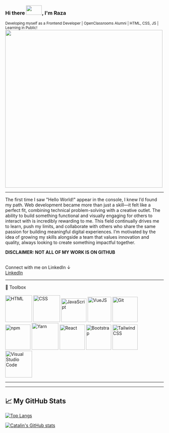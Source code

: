 ### Hi there <img src="https://raw.githubusercontent.com/MartinHeinz/MartinHeinz/master/wave.gif" width="50px" height="30px">, I'm Raza
<small>Developing myself as a Frontend Developer | OpenClassrooms Alumni | HTML, CSS, JS | Learning in Public!</small>
<img src="https://images.unsplash.com/photo-1571171637578-41bc2dd41cd2?ixid=MnwxMjA3fDB8MHxwaG90by1wYWdlfHx8fGVufDB8fHx8&ixlib=rb-1.2.1&auto=format&fit=crop&w=1350&q=80" height="500px"/>

<hr>

<!-- ![Twitter Follow](https://img.shields.io/twitter/follow/illusiveCode?style=social)       ![Twitch Status](https://img.shields.io/twitch/status/illusivecode?style=social) -->

<p>The first time I saw "Hello World!" appear in the console, I knew I’d found my path. Web development became more than just a skill—it felt like a perfect fit, combining technical problem-solving with a creative outlet. The ability to build something functional and visually engaging for others to interact with is incredibly rewarding to me. This field continually drives me to learn, push my limits, and collaborate with others who share the same passion for building meaningful digital experiences. I’m motivated by the idea of growing my skills alongside a team that values innovation and quality, always looking to create something impactful together.</p>
<p><strong>DISCLAIMER: NOT ALL OF MY WORK IS ON GITHUB</strong></p>
<br>
Connect with me on LinkedIn &#8595;<br>
<a href="https://www.linkedin.com/in/frontend-developer-muhammad-raza/" target="_blank">LinkedIn</a> 
</br>
<!-- <a href="https://twitter.com/illusiveCode" target="_blank">Twitter</a> -->

---

🧰 Toolbox <br> <br>
<img src="https://cdn.worldvectorlogo.com/logos/html-1.svg" title="HTML" width="85px" height="85px"/>
<img src="https://cdn.worldvectorlogo.com/logos/css-3.svg" title="CSS" width="85px" height="85px"/>
<img src="https://cdn.worldvectorlogo.com/logos/logo-javascript.svg" title="JavaScript" width="80px" height="75px"/>
<img src="https://cdn.worldvectorlogo.com/logos/vue-9.svg" title="VueJS" width="75px" height="80px"/>
<img src="https://cdn.worldvectorlogo.com/logos/git-icon.svg" title="Git" width="80px" height="80px"/>
<img src="https://cdn.worldvectorlogo.com/logos/npm.svg" title="npm" width="80px" height="80px"/>
<img src="https://cdn.worldvectorlogo.com/logos/yarn.svg" title="Yarn" width="85px" height="85px"/>
<img src="https://cdn.worldvectorlogo.com/logos/react-2.svg" title="React" width="80px" height="80px"/>
<img src="https://cdn.worldvectorlogo.com/logos/bootstrap-4.svg" title="Bootstrap" width="80px" height="80px"/>
<img src="https://cdn.worldvectorlogo.com/logos/tailwindcss.svg" title="Tailwind CSS" width="80px" height="80px"/>
<img src="https://cdn.worldvectorlogo.com/logos/visual-studio-code-1.svg" title="Visual Studio Code" width="85px" height="85px"/>


---
---

## &#x1f4c8; My GitHub Stats

[![Top Langs](https://github-readme-stats.vercel.app/api/top-langs/?username=illusiveCode&hide=java,html,css&theme=radical)](https://github.com/anuraghazra/github-readme-stats)

[![Catalin's GitHub stats](https://github-readme-stats.vercel.app/api?username=illusiveCode&theme=radical)](https://github.com/anuraghazra/github-readme-stats)




<!--
**illusiveCode/illusiveCode** is a ✨ _special_ ✨ repository because its `README.md` (this file) appears on your GitHub profile.

Here are some ideas to get you started:

- 🔭 I’m currently working on ...
- 🌱 I’m currently learning ...
- 👯 I’m looking to collaborate on ...
- 🤔 I’m looking for help with ...
- 💬 Ask me about ...
- 📫 How to reach me: ...
- 😄 Pronouns: ...
- ⚡ Fun fact: ...
-->
